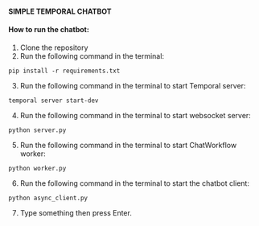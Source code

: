 #### SIMPLE TEMPORAL CHATBOT

#### How to run the chatbot:
1. Clone the repository
2. Run the following command in the terminal:
```
pip install -r requirements.txt
```
3. Run the following command in the terminal to start Temporal server:
```
temporal server start-dev
```
4. Run the following command in the terminal to start websocket server:
```
python server.py
```
5. Run the following command in the terminal to start ChatWorkflow worker:
```
python worker.py
```
6. Run the following command in the terminal to start the chatbot client:
```
python async_client.py
```
7. Type something then press Enter.


